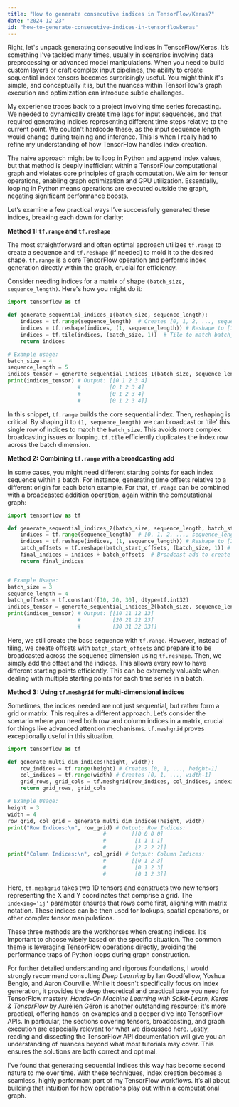 ```yaml
---
title: "How to generate consecutive indices in TensorFlow/Keras?"
date: "2024-12-23"
id: "how-to-generate-consecutive-indices-in-tensorflowkeras"
---
```


Right, let's unpack generating consecutive indices in TensorFlow/Keras. It’s something I've tackled many times, usually in scenarios involving data preprocessing or advanced model manipulations. When you need to build custom layers or craft complex input pipelines, the ability to create sequential index tensors becomes surprisingly useful. You might think it's simple, and conceptually it is, but the nuances within TensorFlow’s graph execution and optimization can introduce subtle challenges.

My experience traces back to a project involving time series forecasting. We needed to dynamically create time lags for input sequences, and that required generating indices representing different time steps relative to the current point. We couldn't hardcode these, as the input sequence length would change during training and inference. This is when I really had to refine my understanding of how TensorFlow handles index creation.

The naive approach might be to loop in Python and append index values, but that method is deeply inefficient within a TensorFlow computational graph and violates core principles of graph computation. We aim for tensor operations, enabling graph optimization and GPU utilization. Essentially, looping in Python means operations are executed outside the graph, negating significant performance boosts.

Let’s examine a few practical ways I’ve successfully generated these indices, breaking each down for clarity:

**Method 1: `tf.range` and `tf.reshape`**

The most straightforward and often optimal approach utilizes `tf.range` to create a sequence and `tf.reshape` (if needed) to mold it to the desired shape. `tf.range` is a core TensorFlow operation and performs index generation directly within the graph, crucial for efficiency.

Consider needing indices for a matrix of shape `(batch_size, sequence_length)`. Here's how you might do it:

```python
import tensorflow as tf

def generate_sequential_indices_1(batch_size, sequence_length):
    indices = tf.range(sequence_length)  # Creates [0, 1, 2, ..., sequence_length-1]
    indices = tf.reshape(indices, (1, sequence_length)) # Reshape to [1, sequence_length]
    indices = tf.tile(indices, (batch_size, 1))  # Tile to match batch_size
    return indices

# Example usage:
batch_size = 4
sequence_length = 5
indices_tensor = generate_sequential_indices_1(batch_size, sequence_length)
print(indices_tensor) # Output: [[0 1 2 3 4]
                      #         [0 1 2 3 4]
                      #         [0 1 2 3 4]
                      #         [0 1 2 3 4]]

```

In this snippet, `tf.range` builds the core sequential index. Then, reshaping is critical. By shaping it to `(1, sequence_length)` we can broadcast or 'tile' this single row of indices to match the `batch_size`. This avoids more complex broadcasting issues or looping. `tf.tile` efficiently duplicates the index row across the batch dimension.

**Method 2: Combining `tf.range` with a broadcasting add**

In some cases, you might need different starting points for each index sequence within a batch. For instance, generating time offsets relative to a different origin for each batch example. For that, `tf.range` can be combined with a broadcasted addition operation, again within the computational graph:

```python
import tensorflow as tf

def generate_sequential_indices_2(batch_size, sequence_length, batch_start_offsets):
    indices = tf.range(sequence_length)  # [0, 1, 2, ..., sequence_length-1]
    indices = tf.reshape(indices, (1, sequence_length)) # Reshape to [1, sequence_length]
    batch_offsets = tf.reshape(batch_start_offsets, (batch_size, 1)) # Reshape to [batch_size, 1]
    final_indices = indices + batch_offsets  # Broadcast add to create shifted indices
    return final_indices


# Example Usage:
batch_size = 3
sequence_length = 4
batch_offsets = tf.constant([10, 20, 30], dtype=tf.int32)
indices_tensor = generate_sequential_indices_2(batch_size, sequence_length, batch_offsets)
print(indices_tensor) # Output: [[10 11 12 13]
                      #          [20 21 22 23]
                      #          [30 31 32 33]]

```

Here, we still create the base sequence with `tf.range`. However, instead of tiling, we create offsets with `batch_start_offsets` and prepare it to be broadcasted across the sequence dimension using `tf.reshape`. Then, we simply add the offset and the indices. This allows every row to have different starting points efficiently. This can be extremely valuable when dealing with multiple starting points for each time series in a batch.

**Method 3: Using `tf.meshgrid` for multi-dimensional indices**

Sometimes, the indices needed are not just sequential, but rather form a grid or matrix. This requires a different approach. Let’s consider the scenario where you need both row and column indices in a matrix, crucial for things like advanced attention mechanisms. `tf.meshgrid` proves exceptionally useful in this situation.

```python
import tensorflow as tf

def generate_multi_dim_indices(height, width):
    row_indices = tf.range(height) # Creates [0, 1, ..., height-1]
    col_indices = tf.range(width) # Creates [0, 1, ..., width-1]
    grid_rows, grid_cols = tf.meshgrid(row_indices, col_indices, indexing='ij') # Creates grids
    return grid_rows, grid_cols

# Example Usage:
height = 3
width = 4
row_grid, col_grid = generate_multi_dim_indices(height, width)
print("Row Indices:\n", row_grid) # Output: Row Indices:
                              #        [[0 0 0 0]
                              #         [1 1 1 1]
                              #         [2 2 2 2]]
print("Column Indices:\n", col_grid) # Output: Column Indices:
                              #        [[0 1 2 3]
                              #         [0 1 2 3]
                              #         [0 1 2 3]]

```

Here, `tf.meshgrid` takes two 1D tensors and constructs two new tensors representing the X and Y coordinates that comprise a grid. The `indexing='ij'` parameter ensures that rows come first, aligning with matrix notation. These indices can be then used for lookups, spatial operations, or other complex tensor manipulations.

These three methods are the workhorses when creating indices. It’s important to choose wisely based on the specific situation. The common theme is leveraging TensorFlow operations directly, avoiding the performance traps of Python loops during graph construction.

For further detailed understanding and rigorous foundations, I would strongly recommend consulting *Deep Learning* by Ian Goodfellow, Yoshua Bengio, and Aaron Courville. While it doesn't specifically focus on index generation, it provides the deep theoretical and practical base you need for TensorFlow mastery. *Hands-On Machine Learning with Scikit-Learn, Keras & TensorFlow* by Aurélien Géron is another outstanding resource; it's more practical, offering hands-on examples and a deeper dive into TensorFlow APIs. In particular, the sections covering tensors, broadcasting, and graph execution are especially relevant for what we discussed here. Lastly, reading and dissecting the TensorFlow API documentation will give you an understanding of nuances beyond what most tutorials may cover. This ensures the solutions are both correct and optimal.

I've found that generating sequential indices this way has become second nature to me over time. With these techniques, index creation becomes a seamless, highly performant part of my TensorFlow workflows. It’s all about building that intuition for how operations play out within a computational graph.
